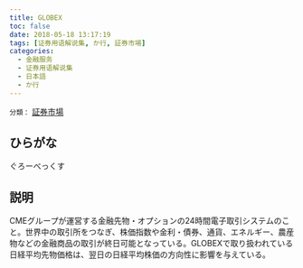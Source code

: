 ```yaml
---
title: GLOBEX
toc: false
date: 2018-05-18 13:17:19
tags: [证券用语解说集, か行, 証券市場]
categories:
  - 金融服务
  - 证券用语解说集
  - 日本語
  - か行
---
```


`分類：` [証券市場](/tags/証券市場/)

## ひらがな

ぐろーべっくす

## 説明

CMEグループが運営する金融先物・オプションの24時間電子取引システムのこと。世界中の取引所をつなぎ、株価指数や金利・債券、通貨、エネルギー、農産物などの金融商品の取引が終日可能となっている。GLOBEXで取り扱われている日経平均先物価格は、翌日の日経平均株価の方向性に影響を与えている。
